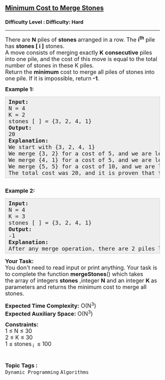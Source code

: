 <h2><a href="https://www.geeksforgeeks.org/problems/minimum-cost-to-merge-stones/1?page=1&difficulty=Hard&status=unsolved&sortBy=submissions">Minimum Cost to Merge Stones</a></h2><h3>Difficulty Level : Difficulty: Hard</h3><hr><div class="problems_problem_content__Xm_eO"><p><span style="font-size: 18px;">There are <strong>N</strong>&nbsp;piles of <strong>stones </strong>arranged in a row. The <strong>i<sup>th</sup></strong>&nbsp;pile has <strong>stones [ i ]</strong> stones.<br>A move consists of merging exactly <strong>K</strong> <strong>consecutive</strong> piles into one pile, and the cost of this move is equal to the total number of stones in these K piles.<br>Return the <strong>minimum</strong> cost to merge all piles of stones into one&nbsp;pile. If it is impossible, return<strong> -1</strong>.</span></p>
<p><strong><span style="font-size: 18px;">Example 1:</span></strong></p>
<pre style="background: #eeeeee; border: 1px solid #cccccc; padding: 5px 10px; --darkreader-inline-bgimage: initial; --darkreader-inline-bgcolor: #222426; --darkreader-inline-border-top: #3e4446; --darkreader-inline-border-right: #3e4446; --darkreader-inline-border-bottom: #3e4446; --darkreader-inline-border-left: #3e4446;"><span style="font-size: 18px;"><strong>Input:</strong><br>N = 4<br>K = 2<br>stones [ ] = {3, 2, 4, 1}<br><strong>Output:&nbsp;<br></strong>20<br><strong>Explanation:&nbsp;<br></strong>We start with {3, 2, 4, 1}<br>We merge {3, 2} for a cost of 5, and we are left with {5, 4, 1}.<br>We merge {4, 1} for a cost of 5, and we are left with {5, 5}.<br>We merge {5, 5} for a cost of 10, and we are left with {10}.<br>The total cost was 20, and it is proven that this is the minimum possible cost.</span></pre>
<p><br><span style="font-size: 18px;"><strong>Example 2:</strong></span></p>
<pre style="background: #eeeeee; border: 1px solid #cccccc; padding: 5px 10px; --darkreader-inline-bgimage: initial; --darkreader-inline-bgcolor: #222426; --darkreader-inline-border-top: #3e4446; --darkreader-inline-border-right: #3e4446; --darkreader-inline-border-bottom: #3e4446; --darkreader-inline-border-left: #3e4446;"><span style="font-size: 18px;"><strong>Input:</strong><br>N = 4<br>K = 3<br>stones [ ] = {3, 2, 4, 1}<br><strong>Output:</strong>&nbsp;<br>-1<br><strong>Explanation:</strong>&nbsp;<br>After any merge operation, there are 2 piles left, and we can't merge anymore. So the task is impossible.</span></pre>
<p><span style="font-size: 18px;"><strong>Your Task:</strong><br>You don't need to read input or print anything. Your task is to complete the function <strong>mergeStones</strong>()&nbsp;which takes the&nbsp;array of&nbsp;integers <strong>stones</strong>&nbsp;,integer&nbsp;<strong>N</strong> and an integer <strong>K&nbsp;</strong>as parameters and returns the minimum cost to merge all stones.</span></p>
<p><span style="font-size: 18px;"><strong>Expected Time Complexity:</strong>&nbsp;O(N<sup>3</sup>)<br><strong>Expected Auxiliary Space:</strong>&nbsp;O(N<sup>3</sup>)</span></p>
<p><span style="font-size: 18px;"><strong>Constraints:</strong><br>1 ≤ N ≤ 30<br>2 ≤ K&nbsp;≤ 30<br>1 ≤ stones</span>&nbsp;<span style="font-size: 18px;"><sub>i</sub></span><span style="font-size: 18px;">&nbsp; ≤ 100</span></p></div><br><p><span style=font-size:18px><strong>Topic Tags : </strong><br><code>Dynamic Programming</code>&nbsp;<code>Algorithms</code>&nbsp;